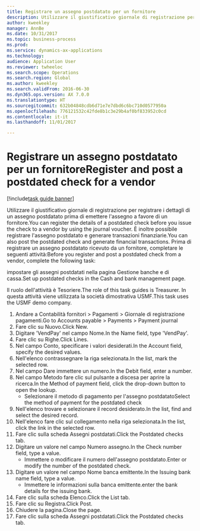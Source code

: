 ```yaml
--- 
title: Registrare un assegno postdatato per un fornitore
description: Utilizzare il giustificativo giornale di registrazione per registrare i dettagli di un assegno postdatato prima di emettere l'assegno a favore di un fornitore.
author: kweekley
manager: AnnBe
ms.date: 10/31/2017
ms.topic: business-process
ms.prod: 
ms.service: dynamics-ax-applications
ms.technology: 
audience: Application User
ms.reviewer: twheeloc
ms.search.scope: Operations
ms.search.region: Global
ms.author: kweekley
ms.search.validFrom: 2016-06-30
ms.dyn365.ops.version: AX 7.0.0
ms.translationtype: HT
ms.sourcegitcommit: 632b04848cdb6d71e7e7dbd6c6bc710d0577950a
ms.openlocfilehash: 776121532c42fde8b1c3e29b4af0bf833952c0cd
ms.contentlocale: it-it
ms.lasthandoff: 11/01/2017

---
```

# <a name="register-and-post-a-postdated-check-for-a-vendor"></a><span data-ttu-id="03678-103">Registrare un assegno postdatato per un fornitore</span><span class="sxs-lookup"><span data-stu-id="03678-103">Register and post a postdated check for a vendor</span></span>

[!include[task guide banner](../../includes/task-guide-banner.md)]

<span data-ttu-id="03678-104">Utilizzare il giustificativo giornale di registrazione per registrare i dettagli di un assegno postdatato prima di emettere l'assegno a favore di un fornitore.</span><span class="sxs-lookup"><span data-stu-id="03678-104">You can register the details of a postdated check before you issue the check to a vendor by using the journal voucher.</span></span> <span data-ttu-id="03678-105">È inoltre possibile registrare l'assegno postdatato e generare transazioni finanziarie.</span><span class="sxs-lookup"><span data-stu-id="03678-105">You can also post the postdated check and generate financial transactions.</span></span> <span data-ttu-id="03678-106">Prima di registrare un assegno postdatato ricevuto da un fornitore, completare le seguenti attività:</span><span class="sxs-lookup"><span data-stu-id="03678-106">Before you register and post a postdated check from a vendor, complete the following task:</span></span> 

<span data-ttu-id="03678-107">impostare gli assegni postdatati nella pagina Gestione banche e di cassa.</span><span class="sxs-lookup"><span data-stu-id="03678-107">Set up postdated checks in the Cash and bank management page.</span></span> 



<span data-ttu-id="03678-108">Il ruolo dell'attività è Tesoriere.</span><span class="sxs-lookup"><span data-stu-id="03678-108">The role of this task guides is Treasurer.</span></span> <span data-ttu-id="03678-109">In questa attività viene utilizzata la società dimostrativa USMF.</span><span class="sxs-lookup"><span data-stu-id="03678-109">This task uses the USMF demo company.</span></span>

1. <span data-ttu-id="03678-110">Andare a Contabilità fornitori > Pagamenti > Giornale di registrazione pagamenti.</span><span class="sxs-lookup"><span data-stu-id="03678-110">Go to Accounts payable > Payments > Payment journal</span></span>
2. <span data-ttu-id="03678-111">Fare clic su Nuovo.</span><span class="sxs-lookup"><span data-stu-id="03678-111">Click New.</span></span>
3. <span data-ttu-id="03678-112">Digitare 'VendPay' nel campo Nome.</span><span class="sxs-lookup"><span data-stu-id="03678-112">In the Name field, type 'VendPay'.</span></span>
4. <span data-ttu-id="03678-113">Fare clic su Righe.</span><span class="sxs-lookup"><span data-stu-id="03678-113">Click Lines.</span></span>
5. <span data-ttu-id="03678-114">Nel campo Conto, specificare i valori desiderati.</span><span class="sxs-lookup"><span data-stu-id="03678-114">In the Account field, specify the desired values.</span></span>
6. <span data-ttu-id="03678-115">Nell'elenco contrassegnare la riga selezionata.</span><span class="sxs-lookup"><span data-stu-id="03678-115">In the list, mark the selected row.</span></span>
7. <span data-ttu-id="03678-116">Nel campo Dare immettere un numero.</span><span class="sxs-lookup"><span data-stu-id="03678-116">In the Debit field, enter a number.</span></span>
8. <span data-ttu-id="03678-117">Nel campo Metodo fare clic sul pulsante a discesa per aprire la ricerca.</span><span class="sxs-lookup"><span data-stu-id="03678-117">In the Method of payment field, click the drop-down button to open the lookup.</span></span>
    * <span data-ttu-id="03678-118">Selezionare il metodo di pagamento per l'assegno postdatato</span><span class="sxs-lookup"><span data-stu-id="03678-118">Select the method of payment for the postdated check</span></span>  
9. <span data-ttu-id="03678-119">Nell'elenco trovare e selezionare il record desiderato.</span><span class="sxs-lookup"><span data-stu-id="03678-119">In the list, find and select the desired record.</span></span>
10. <span data-ttu-id="03678-120">Nell'elenco fare clic sul collegamento nella riga selezionata.</span><span class="sxs-lookup"><span data-stu-id="03678-120">In the list, click the link in the selected row.</span></span>
11. <span data-ttu-id="03678-121">Fare clic sulla scheda Assegni postdatati.</span><span class="sxs-lookup"><span data-stu-id="03678-121">Click the Postdated checks tab.</span></span>
12. <span data-ttu-id="03678-122">Digitare un valore nel campo Numero assegno.</span><span class="sxs-lookup"><span data-stu-id="03678-122">In the Check number field, type a value.</span></span>
    * <span data-ttu-id="03678-123">Immettere o modificare il numero dell'assegno postdatato.</span><span class="sxs-lookup"><span data-stu-id="03678-123">Enter or modify the number of the postdated check.</span></span>  
13. <span data-ttu-id="03678-124">Digitare un valore nel campo Nome banca emittente.</span><span class="sxs-lookup"><span data-stu-id="03678-124">In the Issuing bank name field, type a value.</span></span>
    * <span data-ttu-id="03678-125">Immettere le informazioni sulla banca emittente.</span><span class="sxs-lookup"><span data-stu-id="03678-125">enter the bank details for the issuing bank.</span></span>  
14. <span data-ttu-id="03678-126">Fare clic sulla scheda Elenco.</span><span class="sxs-lookup"><span data-stu-id="03678-126">Click the List tab.</span></span>
15. <span data-ttu-id="03678-127">Fare clic su Registra.</span><span class="sxs-lookup"><span data-stu-id="03678-127">Click Post.</span></span>
16. <span data-ttu-id="03678-128">Chiudere la pagina.</span><span class="sxs-lookup"><span data-stu-id="03678-128">Close the page.</span></span>
17. <span data-ttu-id="03678-129">Fare clic sulla scheda Assegni postdatati.</span><span class="sxs-lookup"><span data-stu-id="03678-129">Click the Postdated checks tab.</span></span>


